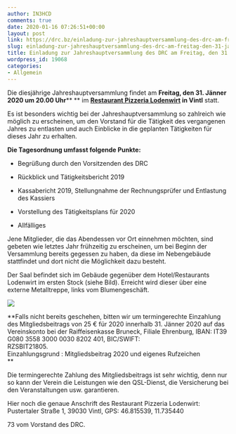 ```yaml
---
author: IN3HCD
comments: true
date: 2020-01-16 07:26:51+00:00
layout: post
link: https://drc.bz/einladung-zur-jahreshauptversammlung-des-drc-am-freitag-den-31-jaenner-2020/
slug: einladung-zur-jahreshauptversammlung-des-drc-am-freitag-den-31-jaenner-2020
title: Einladung zur Jahreshauptversammlung des DRC am Freitag, den 31. Jänner 2020.
wordpress_id: 19068
categories:
- Allgemein
---
```





Die diesjährige Jahreshauptversammlung findet am **Freitag, den 31. Jänner 2020 um 20.00 Uhr**** ** im **[Restaurant Pizzeria Lodenwirt](https://www.lodenwirt.com/) in Vintl** statt.




Es ist besonders wichtig bei der Jahreshauptversammlung so zahlreich wie möglich zu erscheinen, um den Vorstand für die Tätigkeit des vergangenen Jahres zu entlasten und auch Einblicke in die geplanten Tätigkeiten für dieses Jahr zu erhalten.




**Die Tagesordnung umfasst folgende Punkte:**






  * Begrüßung durch den Vorsitzenden des DRC


  * Rückblick und Tätigkeitsbericht 2019


  * Kassabericht 2019, Stellungnahme der Rechnungsprüfer und Entlastung des Kassiers


  * Vorstellung des Tätigkeitsplans für 2020


  * Allfälliges




Jene Mitglieder, die das Abendessen vor Ort einnehmen möchten, sind gebeten wie letztes Jahr frühzeitig zu erscheinen, um bei Beginn der Versammlung bereits gegessen zu haben, da diese im Nebengebäude stattfindet und dort nicht die Möglichkeit dazu besteht.




Der Saal befindet sich im Gebäude gegenüber dem Hotel/Restaurants Lodenwirt im ersten Stock (siehe Bild). Erreicht wird dieser über eine externe Metalltreppe, links vom Blumengeschäft.




![](https://drc.bz/wp-content/uploads/2020/01/loden.jpg)




**Falls nicht bereits geschehen, bitten wir um termingerechte Einzahlung des Mitgliedsbeitrags von 25 € für 2020 innerhalb 31. Jänner 2020 auf das Vereinskonto bei der Raiffeisenkasse Bruneck, Filiale Ehrenburg, IBAN: IT39 G080 3558 3000 0030 8202 401, BIC/SWIFT: RZSBIT21805.                                                                                          Einzahlungsgrund : Mitgliedsbeitrag 2020 und eigenes Rufzeichen  
**




Die termingerechte Zahlung des Mitgliedsbeitrags ist sehr wichtig, denn nur so kann der Verein die Leistungen wie den QSL-Dienst, die Versicherung bei den Veranstaltungen usw. garantieren.




Hier noch die genaue Anschrift des Restaurant Pizzeria Lodenwirt: Pustertaler Straße 1, 39030 Vintl, GPS: 46.815539, 11.735440




73 vom Vorstand des DRC.



